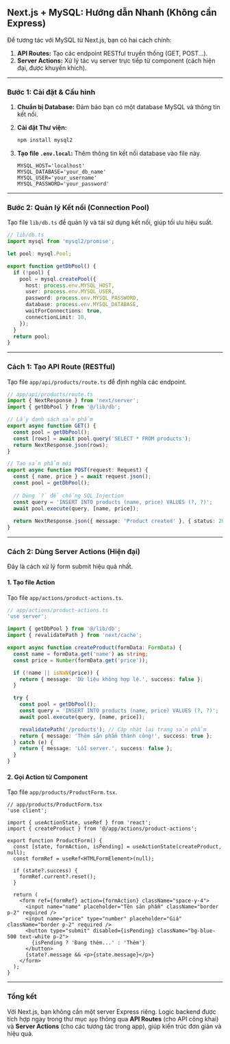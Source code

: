 

## Next.js + MySQL: Hướng dẫn Nhanh (Không cần Express)

Để tương tác với MySQL từ Next.js, bạn có hai cách chính:

1.  **API Routes:** Tạo các endpoint RESTful truyền thống (GET, POST...).
2.  **Server Actions:** Xử lý tác vụ server trực tiếp từ component (cách hiện đại, được khuyến khích).

---

### Bước 1: Cài đặt & Cấu hình

1.  **Chuẩn bị Database:** Đảm bảo bạn có một database MySQL và thông tin kết nối.

2.  **Cài đặt Thư viện:**
    ```bash
    npm install mysql2
    ```

3.  **Tạo file `.env.local`:** Thêm thông tin kết nối database vào file này.
    ```.env.local
    MYSQL_HOST='localhost'
    MYSQL_DATABASE='your_db_name'
    MYSQL_USER='your_username'
    MYSQL_PASSWORD='your_password'
    ```

---

### Bước 2: Quản lý Kết nối (Connection Pool)

Tạo file `lib/db.ts` để quản lý và tái sử dụng kết nối, giúp tối ưu hiệu suất.

```typescript
// lib/db.ts
import mysql from 'mysql2/promise';

let pool: mysql.Pool;

export function getDbPool() {
  if (!pool) {
    pool = mysql.createPool({
      host: process.env.MYSQL_HOST,
      user: process.env.MYSQL_USER,
      password: process.env.MYSQL_PASSWORD,
      database: process.env.MYSQL_DATABASE,
      waitForConnections: true,
      connectionLimit: 10,
    });
  }
  return pool;
}
```

---

### Cách 1: Tạo API Route (RESTful)

Tạo file `app/api/products/route.ts` để định nghĩa các endpoint.

```typescript
// app/api/products/route.ts
import { NextResponse } from 'next/server';
import { getDbPool } from '@/lib/db';

// Lấy danh sách sản phẩm
export async function GET() {
  const pool = getDbPool();
  const [rows] = await pool.query('SELECT * FROM products');
  return NextResponse.json(rows);
}

// Tạo sản phẩm mới
export async function POST(request: Request) {
  const { name, price } = await request.json();
  const pool = getDbPool();
  
  // Dùng `?` để chống SQL Injection
  const query = 'INSERT INTO products (name, price) VALUES (?, ?)';
  await pool.execute(query, [name, price]);
  
  return NextResponse.json({ message: 'Product created' }, { status: 201 });
}
```

---

### Cách 2: Dùng Server Actions (Hiện đại)

Đây là cách xử lý form submit hiệu quả nhất.

#### 1. Tạo file Action

Tạo file `app/actions/product-actions.ts`.
```typescript
// app/actions/product-actions.ts
'use server';

import { getDbPool } from '@/lib/db';
import { revalidatePath } from 'next/cache';

export async function createProduct(formData: FormData) {
  const name = formData.get('name') as string;
  const price = Number(formData.get('price'));

  if (!name || isNaN(price)) {
    return { message: 'Dữ liệu không hợp lệ.', success: false };
  }

  try {
    const pool = getDbPool();
    const query = 'INSERT INTO products (name, price) VALUES (?, ?)';
    await pool.execute(query, [name, price]);

    revalidatePath('/products'); // Cập nhật lại trang sản phẩm
    return { message: 'Thêm sản phẩm thành công!', success: true };
  } catch (e) {
    return { message: 'Lỗi server.', success: false };
  }
}
```

#### 2. Gọi Action từ Component

Tạo file `app/products/ProductForm.tsx`.
```tsx
// app/products/ProductForm.tsx
'use client';

import { useActionState, useRef } from 'react';
import { createProduct } from '@/app/actions/product-actions';

export function ProductForm() {
  const [state, formAction, isPending] = useActionState(createProduct, null);
  const formRef = useRef<HTMLFormElement>(null);

  if (state?.success) {
    formRef.current?.reset();
  }

  return (
    <form ref={formRef} action={formAction} className="space-y-4">
      <input name="name" placeholder="Tên sản phẩm" className="border p-2" required />
      <input name="price" type="number" placeholder="Giá" className="border p-2" required />
      <button type="submit" disabled={isPending} className="bg-blue-500 text-white p-2">
        {isPending ? 'Đang thêm...' : 'Thêm'}
      </button>
      {state?.message && <p>{state.message}</p>}
    </form>
  );
}
```

---

### Tổng kết

Với Next.js, bạn không cần một server Express riêng. Logic backend được tích hợp ngay trong thư mục `app` thông qua **API Routes** (cho API công khai) và **Server Actions** (cho các tương tác trong app), giúp kiến trúc đơn giản và hiệu quả.